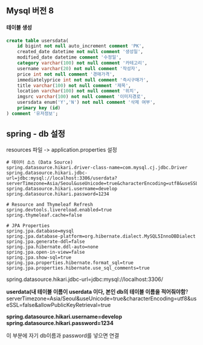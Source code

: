 ## Mysql 버전 8

#### 테이블 생성

```sql
create table usersdata(
	id bigint not null auto_increment comment 'PK',
    created_date datetime not null comment '생성일',
    modified_date datetime comment '수정일',
    category varchar(100) not null comment '카테고리',
    username varchar(20) not null comment '작성자',
    price int not null comment '경매가격',
    immediatelyprice int not null comment '즉시구매가',
    title varchar(100) not null comment '제목',
    location varchar(100) not null comment '위치',
    imgsrc varchar(100) not null comment '이미지경로',
    usersdata enum('Y','N') not null comment '삭제 여부',
    primary key (id)
) comment '유저정보';
```



## spring - db 설정

resources 파일 -> application.properties 설정

```
# 데이터 소스 (Data Source)
spring.datasource.hikari.driver-class-name=com.mysql.cj.jdbc.Driver
spring.datasource.hikari.jdbc-url=jdbc:mysql://localhost:3306/userdata?serverTimezone=Asia/Seoul&useUnicode=true&characterEncoding=utf8&useSSL=false&allowPublicKeyRetrieval=true
spring.datasource.hikari.username=develop
spring.datasource.hikari.password=1234

# Resource and Thymeleaf Refresh
spring.devtools.livereload.enabled=true
spring.thymeleaf.cache=false

# JPA Properties
spring.jpa.database=mysql
spring.jpa.database-platform=org.hibernate.dialect.MySQL5InnoDBDialect
spring.jpa.generate-ddl=false
spring.jpa.hibernate.ddl-auto=none
spring.jpa.open-in-view=false
spring.jpa.show-sql=true
spring.jpa.properties.hibernate.format_sql=true
spring.jpa.properties.hibernate.use_sql_comments=true
```

spring.datasource.hikari.jdbc-url=jdbc:mysql://localhost:3306/

**userdata(내 테이블 이름이 userdata 이다, 본인 db의 테이블 이름을 적어줘야함**?serverTimezone=Asia/Seoul&useUnicode=true&characterEncoding=utf8&useSSL=false&allowPublicKeyRetrieval=true



**spring.datasource.hikari.username=develop**
**spring.datasource.hikari.password=1234**

이 부분에 자기 db이름과 password를 넣으면 연결